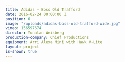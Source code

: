 ```yaml
---
title: Adidas — Boss Old Trafford
date: 2016-02-24 00:00:00 Z
position: 6
image: "/uploads/adidas-boss-old-trafford-wide.jpg"
vimeo: 156597674
director: Yonatan Weisberg
production-company: Chief Productions
equipment: Arri Alexa Mini with Hawk V-Lite
layout: project
is-shown: true
---
```



